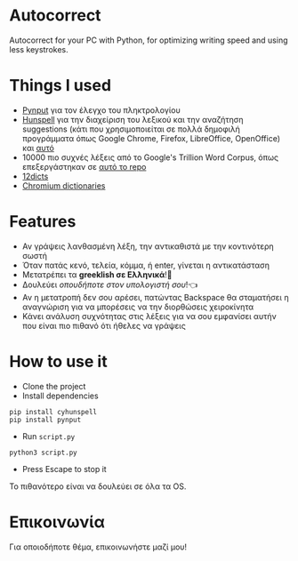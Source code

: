 # Autocorrect

Autocorrect for your PC with Python, for optimizing writing speed and using less keystrokes.

# Things I used

- [Pynput](https://github.com/moses-palmer/pynput/) για τον έλεγχο του πληκτρολογίου
- [Hunspell](http://hunspell.github.io/) για την διαχείριση του λεξικού και την αναζήτηση suggestions (κάτι που χρησιμοποιείται σε πολλά δημοφιλή προγράμματα όπως Google Chrome, Firefox, LibreOffice, OpenOffice) και [αυτό](https://github.com/MSeal/cython_hunspell)
- 10000 πιο συχνές λέξεις από το Google's Trillion Word Corpus, όπως επεξεργάστηκαν σε [αυτό το repo](https://github.com/first20hours/google-10000-english)
- [12dicts](http://wordlist.aspell.net/12dicts/)
- [Chromium dictionaries](https://chromium.googlesource.com/chromium/deps/hunspell_dictionaries/)

# Features

- Αν γράψεις λανθασμένη λέξη, την αντικαθιστά με την κοντινότερη σωστή
- Όταν πατάς κενό, τελεία, κόμμα, ή enter, γίνεται η αντικατάσταση
- Μετατρέπει τα **greeklish σε Ελληνικά**!🎉
- Δουλεύει _οπουδήποτε στον υπολογιστή σου_!👈
- Αν η μετατροπή δεν σου αρέσει, πατώντας Backspace θα σταματήσει η αναγνώριση για να μπορέσεις να την διορθώσεις χειροκίνητα
- Κάνει ανάλυση συχνότητας στις λέξεις για να σου εμφανίσει αυτήν που είναι πιο πιθανό ότι ήθελες να γράψεις

# How to use it

- Clone the project
- Install dependencies

```
pip install cyhunspell
pip install pynput
```

- Run `script.py`

```
python3 script.py
```

- Press Escape to stop it

Το πιθανότερο είναι να δουλεύει σε όλα τα OS.

# Επικοινωνία

Για οποιοδήποτε θέμα, επικοινωνήστε μαζί μου!
